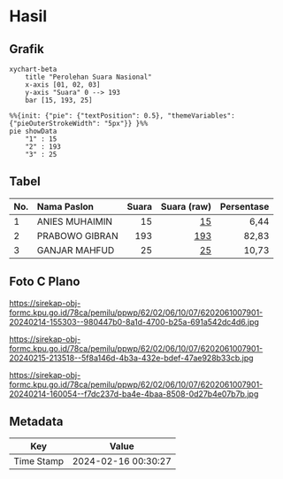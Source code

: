 # Hasil

## Grafik

```mermaid
xychart-beta
    title "Perolehan Suara Nasional"
    x-axis [01, 02, 03]
    y-axis "Suara" 0 --> 193
    bar [15, 193, 25]
```

```mermaid
%%{init: {"pie": {"textPosition": 0.5}, "themeVariables": {"pieOuterStrokeWidth": "5px"}} }%%
pie showData
    "1" : 15
    "2" : 193
    "3" : 25
```

## Tabel

| No. | Nama Paslon    | Suara | Suara (raw) | Persentase |
|:--- |:-------------- | -----:| -----------:| ----------:|
| 1   | ANIES MUHAIMIN | 15    | [15][p-1]   | 6,44       |
| 2   | PRABOWO GIBRAN | 193   | [193][p-2]  | 82,83      |
| 3   | GANJAR MAHFUD  | 25    | [25][p-3]   | 10,73      |


[p-1]: https://github.com/gigit-pemilu/pemilu-2024/blob/main/pilpres/hitung-suara/sub/62-kalimantan-tengah/sub/02-kotawaringin-timur/sub/06-mentawa-baru-ketapang/sub/1007-sawahan/sub/901-tps/sub/paslon-1.txt
[p-2]: https://github.com/gigit-pemilu/pemilu-2024/blob/main/pilpres/hitung-suara/sub/62-kalimantan-tengah/sub/02-kotawaringin-timur/sub/06-mentawa-baru-ketapang/sub/1007-sawahan/sub/901-tps/sub/paslon-2.txt
[p-3]: https://github.com/gigit-pemilu/pemilu-2024/blob/main/pilpres/hitung-suara/sub/62-kalimantan-tengah/sub/02-kotawaringin-timur/sub/06-mentawa-baru-ketapang/sub/1007-sawahan/sub/901-tps/sub/paslon-3.txt

## Foto C Plano

https://sirekap-obj-formc.kpu.go.id/78ca/pemilu/ppwp/62/02/06/10/07/6202061007901-20240214-155303--980447b0-8a1d-4700-b25a-691a542dc4d6.jpg

https://sirekap-obj-formc.kpu.go.id/78ca/pemilu/ppwp/62/02/06/10/07/6202061007901-20240215-213518--5f8a146d-4b3a-432e-bdef-47ae928b33cb.jpg

https://sirekap-obj-formc.kpu.go.id/78ca/pemilu/ppwp/62/02/06/10/07/6202061007901-20240214-160054--f7dc237d-ba4e-4baa-8508-0d27b4e07b7b.jpg


## Metadata

| Key        | Value               |
| ---------- | ------------------- |
| Time Stamp | 2024-02-16 00:30:27 |



